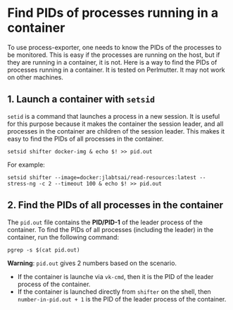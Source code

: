 # Find PIDs of processes running in a container

To use process-exporter, one needs to know the PIDs of the processes to be monitored. This is easy if the processes are running on the host, but if they are running in a container, it is not. Here is a way to find the PIDs of processes running in a container. It is tested on Perlmutter. It may not work on other machines.


## 1. Launch a container with `setsid`
`setid` is a command that launches a process in a new session. It is useful for this purpose because it makes the container the session leader, and all processes in the container are children of the session leader. This makes it easy to find the PIDs of all processes in the container.

```
setsid shifter docker-img & echo $! >> pid.out
```
For example: 
```
setsid shifter --image=docker:jlabtsai/read-resources:latest -- stress-ng -c 2 --timeout 100 & echo $! >> pid.out
```

## 2. Find the PIDs of all processes in the container
The `pid.out` file contains the **PID/PID-1** of the leader process of the container. To find the PIDs of all processes (including the leader) in the container, run the following command:
```
pgrep -s $(cat pid.out)
```
**Warning**: `pid.out` gives 2 numbers based on the scenario.
- If the container is launche via `vk-cmd`, then it is the PID of the leader process of the container.
- If the container is launched directly from `shifter` on the shell, then `number-in-pid.out + 1` is the PID of the leader process of the container.
